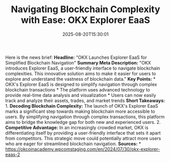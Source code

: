 ﻿---
title: "Navigating Blockchain Complexity with Ease: OKX Explorer EaaS"
date: "2025-08-20T15:30:01"
category: "Markets"
summary: ""
slug: "navigating blockchain complexity with ease okx explorer eaas"
source_urls:
  - "https://okcoinacademy.wpcomstaging.com/en/2024/07/30/okx-explorer-eaas-2"
seo:
  title: "Navigating Blockchain Complexity with Ease: OKX Explorer EaaS | Hash n Hedge"
  description: ""
  keywords: ["news", "markets", "brief"]
---
Here is the news brief:  **Headline:** "OKX Launches Explorer EaaS for Simplified Blockchain Navigation"  **Summary Meta Description:** "OKX introduces Explorer EaaS, a user-friendly interface to navigate blockchain complexities. This innovative solution aims to make it easier for users to explore and understand the vastness of blockchain data."  **Key Points:**  * OKX's Explorer EaaS is designed to simplify navigation through complex blockchain transactions * The platform uses advanced technology to provide real-time data analysis and visualization * Users can now easily track and analyze their assets, trades, and market trends  **Short Takeaways:**  1. **Decoding Blockchain Complexity:** The launch of OKX's Explorer EaaS marks a significant step towards making blockchain more accessible to users. By simplifying navigation through complex transactions, this platform aims to bridge the knowledge gap for both new and experienced users. 2. **Competitive Advantage:** In an increasingly crowded market, OKX is differentiating itself by providing a user-friendly interface that sets it apart from competitors. This strategic move could potentially attract more users who are eager for streamlined blockchain navigation.  **Sources:** * https://okcoinacademy.wpcomstaging.com/en/2024/07/30/okx-explorer-eaas-2 
